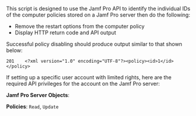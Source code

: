 This script is designed to use the Jamf Pro API to identify the individual IDs of 
the computer policies stored on a Jamf Pro server then do the following:

* Remove the restart options from the computer policy
* Display HTTP return code and API output

Successful policy disabling should produce output similar to that shown below:

`201	<?xml version="1.0" encoding="UTF-8"?><policy><id>1</id></policy>`

If setting up a specific user account with limited rights, here are the required API privileges for the account on the Jamf Pro server:

**Jamf Pro Server Objects**:

**Policies**: `Read`, `Update`
